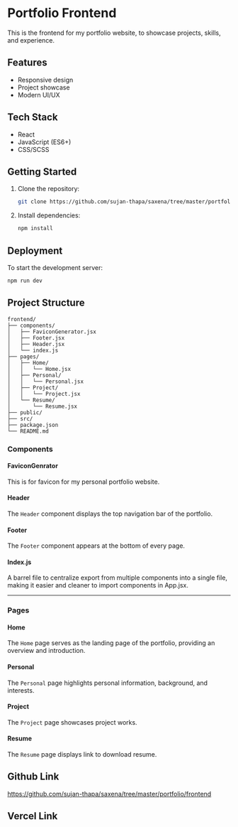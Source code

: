 # Portfolio Frontend

This is the frontend for my portfolio website, to showcase projects, skills, and experience.

## Features

- Responsive design
- Project showcase
- Modern UI/UX

## Tech Stack

- React
- JavaScript (ES6+)
- CSS/SCSS

## Getting Started

1. Clone the repository:
    ```bash
    git clone https://github.com/sujan-thapa/saxena/tree/master/portfolio/frontend
    ```
2. Install dependencies:
    ```bash
    npm install
    ```

## Deployment

To start the development server:
```bash
npm run dev
```

## Project Structure

```
frontend/
├── components/
│   ├── FaviconGenerator.jsx
│   ├── Footer.jsx
│   ├── Header.jsx
│   └── index.js
├── pages/
│   ├── Home/
│   │   └── Home.jsx
│   ├── Personal/
│   │   └── Personal.jsx
│   ├── Project/
│   │   └── Project.jsx
│   └── Resume/
│       └── Resume.jsx
├── public/
├── src/
├── package.json
└── README.md
```

### Components

#### FaviconGenrator
This is for favicon for my personal portfolio website.

#### Header

The `Header` component displays the top navigation bar of the portfolio.

#### Footer

The `Footer` component appears at the bottom of every page.

#### Index.js
A barrel file to centralize export from multiple components into a single file, making it easier and cleaner to import components in App.jsx.

---

### Pages

#### Home

The `Home` page serves as the landing page of the portfolio, providing an overview and introduction.

#### Personal

The `Personal` page highlights personal information, background, and interests.

#### Project

The `Project` page showcases project works.

#### Resume

The `Resume` page displays link to download resume.


## Github Link
https://github.com/sujan-thapa/saxena/tree/master/portfolio/frontend 

## Vercel Link
<!-- Add your deployed Vercel link here -->
